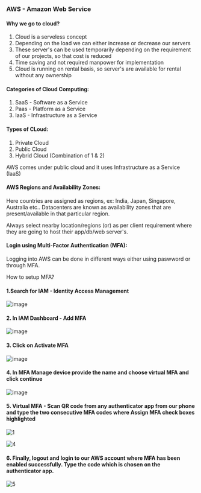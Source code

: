 
### AWS - Amazon Web Service

#### Why we go to cloud?

  1. Cloud is a serveless concept
  2. Depending on the load we can either increase or decrease our servers
  3. These server's can be used temporarily depending on the requirement of our projects, so that cost is reduced
  4. Time saving and not required manpower for implementation
  5. Cloud is running on rental basis, so server's are available for rental without any ownership


#### Categories of Cloud Computing:

  1. SaaS - Software as a Service
  2. Paas - Platform as a Service
  3. IaaS - Infrastructure as a Service

#### Types of CLoud:

  1. Private Cloud
  2. Public Cloud
  3. Hybrid Cloud (Combination of 1 & 2)

AWS comes under public cloud and it uses Infrastructure as a Service (IaaS)

#### AWS Regions and Availability Zones:

  Here countries are assigned as regions, ex: India, Japan, Singapore, Australia etc..
  Datacenters are known as availability zones that are present/available in that particular region.
  
Always select nearby location/regions (or) as per client requirement where they are going to host their app/db/web server's.

#### Login using Multi-Factor Authentication (MFA):

Logging into AWS can be done in different ways either using paswword or through MFA.

  How to setup MFA?
  
  #### 1.Search for IAM - Identity Access Management
  
  ![image](https://user-images.githubusercontent.com/119385929/205498999-21a6eac4-cd44-4f07-9572-34a68ee8eab9.png)

  
  #### 2. In IAM Dashboard - Add MFA
  
  ![image](https://user-images.githubusercontent.com/119385929/205499342-2fdbd92e-fe43-41af-b074-b479f88135a5.png)

  
  #### 3. Click on Activate MFA
    
  ![image](https://user-images.githubusercontent.com/119385929/205499412-8a07177b-542b-4af7-ba91-d25658054294.png)


  #### 4. In MFA Manage device provide the name and choose virtual MFA and click continue
  

  ![image](https://user-images.githubusercontent.com/119385929/205499446-aaba08dc-243c-4f32-b74e-706ff1266a94.png)

  #### 5. Virtual MFA - Scan QR code from any authenticator app from our phone and type the two consecutive MFA codes where Assign MFA check boxes highlighted

  ![1](https://user-images.githubusercontent.com/119385929/205499702-b2b9e2bd-7500-4603-8775-606dda441d17.png)
 
  ![4](https://user-images.githubusercontent.com/119385929/205499723-2747c568-5cb2-4f68-8ea3-016c2e4306b0.png)
  
   #### 6. Finally, logout and login to our AWS account where MFA has been enabled successfully. Type the code which is chosen on the authenticator app.
  
  ![5](https://user-images.githubusercontent.com/119385929/205499724-5de38456-cec5-4525-8070-921898230dfe.png)
